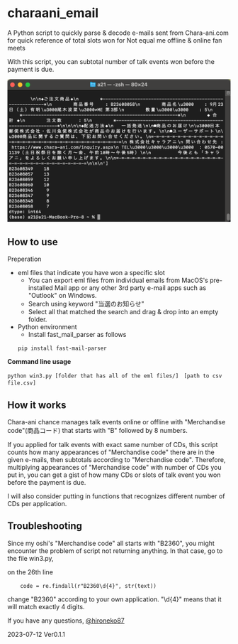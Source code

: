 # charaani_email
A Python script to quickly parse &amp; decode e-mails sent from Chara-ani.com for quick reference of total slots won for Not equal me offline &amp; online fan meets

With this script, you can subtotal number of talk events won before the payment is due. 

![イメージ](https://github.com/hironeko87/charaani_email/blob/main/SCR-20230712-r3-2.png)

## How to use
Preperation

- eml files that indicate you have won a specific slot
    - You can export eml files from individual emails from MacOS's pre-installed Mail app or any other 3rd party e-mail apps such as "Outlook" on Windows.
    - Search using keyword "当選のお知らせ"
    - Select all that matched the search and drag &amp; drop into an empty folder.
- Python environment
    - Install fast_mail_parser as follows
     ```
     pip install fast-mail-parser
     ```
**Command line usage**

```
python win3.py [folder that has all of the eml files/]　[path to csv file.csv]
```

## How it works
Chara-ani chance manages talk events online or offline with "Merchandise code"(商品コード) that starts with "B" followed by 8 numbers. 

If you applied for talk events with exact same number of CDs, this script counts how many appearances of "Merchandise code" there are in the given e-mails, then subtotals according to "Merchandise code".
Therefore, multiplying appearances of "Merchandise code" with number of CDs you put in, you can get a gist of how many CDs or slots of talk event you won before the payment is due. 

I will also consider putting in functions that recognizes different number of CDs per application. 


## Troubleshooting

Since my oshi's "Merchandise code" all starts with "B2360", you might encounter the problem of script not returning anything. In that case, go to the file win3.py,

on the 26th line
```
    code = re.findall(r"B2360\d{4}", str(text))
```

change "B2360" according to your own application. "\d{4}" means that it will match exactly 4 digits.

If you have any questions, [@hironeko87](https://twitter.com/hironeko87)


2023-07-12 Ver0.1.1
